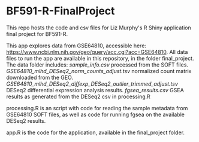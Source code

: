 # BF591-R-FinalProject

This repo hosts the code and csv files for Liz Murphy's R Shiny application final project for BF591-R.

This app explores data from GSE64810, accessible here: https://www.ncbi.nlm.nih.gov/geo/query/acc.cgi?acc=GSE64810.
All data files to run the app are available in this repository, in the folder final_project.
  The data folder includes:
    *sample_info.csv* processed from the SOFT files.
    *GSE64810_mlhd_DESeq2_norm_counts_adjust.tsv* normalized count matrix downloaded from the GEO.
    *GSE64810_mlhd_DESeq2_diffexp_DESeq2_outlier_trimmed_adjust.tsv* DESeq2 differential expression analysis results.
    *fgsea_results.csv* GSEA results as generated from the DESeq2 csv in processing.R

processing.R is an script with code for reading the sample metadata from GSE64810 SOFT files, as well as code for running fgsea on the available DESeq2 results.

app.R is the code for the application, available in the final_project folder. 